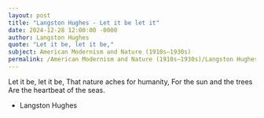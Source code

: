 ```yaml
---
layout: post
title: "Langston Hughes - Let it be let it"
date: 2024-12-28 12:00:00 -0000
author: Langston Hughes
quote: "Let it be, let it be,"
subject: American Modernism and Nature (1910s–1930s)
permalink: /American Modernism and Nature (1910s–1930s)/Langston Hughes/Langston Hughes - Let it be let it
---
```


Let it be, let it be,
That nature aches for humanity,
For the sun and the trees
Are the heartbeat of the seas.

- Langston Hughes
